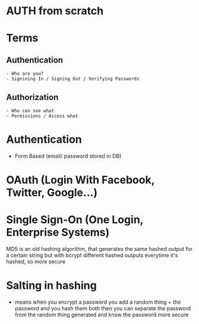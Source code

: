 # AUTH from scratch

# Terms

## Authentication

    - Who are you?
    - Signining In / Signing Out / Verifying Passwords

## Authorization

    - Who can see what
    - Permissions / Access what

# Authentication

- Form Based (email/ password stored in DB)

# OAuth (Login With Facebook, Twitter, Google...)

# Single Sign-On (One Login, Enterprise Systems)

MD5 is an old hashing algorithm, that generates the same hashed output for a certain string
but with bcrypt different hashed outputs everytime it's hashed, so more secure

# Salting in hashing

- means when you encrypt a password you add a random thing + the password and you hash them both
  then you can separate the password from the random thing generated and know the password more secure
